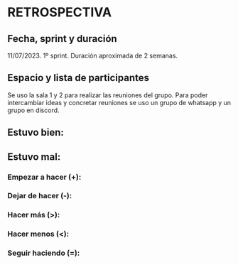 # RETROSPECTIVA

## Fecha, sprint y duración
11/07/2023. 1º sprint. Duración aproximada de 2 semanas.

## Espacio y lista de participantes
  Se uso la sala 1 y 2 para realizar las reuniones del grupo. Para poder intercambiar ideas y concretar reuniones 
    se uso un grupo de whatsapp y un grupo en discord.
## Estuvo bien: 
## Estuvo mal: 

### Empezar a hacer (+): 

### Dejar de hacer  (-): 

### Hacer más       (>): 

### Hacer menos     (<): 

### Seguir haciendo (=): 


